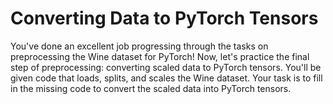 # Converting Data to PyTorch Tensors

You've done an excellent job progressing through the tasks on preprocessing the Wine dataset for PyTorch! Now, let's practice the final step of preprocessing: converting scaled data to PyTorch tensors. You'll be given code that loads, splits, and scales the Wine dataset. Your task is to fill in the missing code to convert the scaled data into PyTorch tensors.
